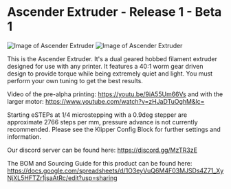 # Ascender Extruder - Release 1 - Beta 1

![Image of Ascender Extruder](https://github.com/Annex-Engineering/Ascender-Extruder/blob/master/Renders/Ascender_Front_A1.JPG?raw=true?raw=true)
![Image of Ascender Extruder](https://github.com/Annex-Engineering/Ascender-Extruder/blob/master/Renders/Ascender_Rear_A1.JPG?raw=true?raw=true)

This is the Ascender Extruder. It's a dual geared hobbed filament extruder designed for use with any printer. It features a 40:1 worm gear driven design to provide torque while being extremely quiet and light. You must perform your own tuning to get the best results.

Video of the pre-alpha printing: https://youtu.be/9iA55Um66Vs and with the larger motor: https://www.youtube.com/watch?v=zHJaDTuOghM&lc=

Starting eSTEPs at 1/4 microstepping with a 0.9deg stepper are approximate 2766 steps per mm, pressure advance is not currently recommended. Please see the Klipper Config Block for further settings and information.

Our discord server can be found here: https://discord.gg/MzTR3zE

The BOM and Sourcing Guide for this product can be found here: https://docs.google.com/spreadsheets/d/1O3eyVuQ6M4F03MJSDs4Z71_XyNjXL5HFTZr1jsaAtRc/edit?usp=sharing


